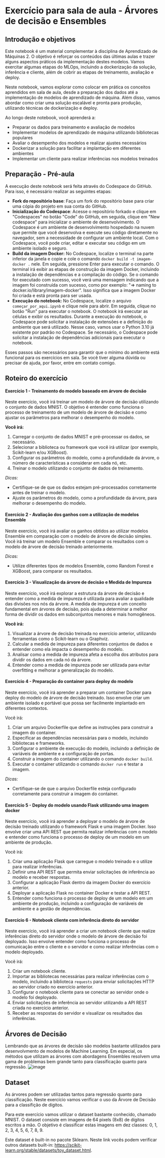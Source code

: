 # Exercício para sala de aula - Árvores de decisão e Ensembles

## Introdução e objetivos
Este notebook é um material complementar à disciplina de Aprendizado de Máquinas 2. O objetivo é reforçar os conteúdos das últimas aulas e trazer alguns aspectos práticos da implementação destes modelos. Vamos exercitar algumas etapas do MLOps, incluindo a dockerização da solução, inferência e cliente, além de cobrir as etapas de treinamento, avaliação e deploy.

Neste notebook, vamos explorar como colocar em prática os conceitos aprendidos em sala de aula, desde a preparação dos dados até a implementação de modelos de aprendizado de máquina. Além disso, vamos abordar como criar uma solução escalável e pronta para produção, utilizando técnicas de dockerização e deploy.

Ao longo deste notebook, você aprenderá a:
- Preparar os dados para treinamento e avaliação de modelos
- Implementar modelos de aprendizado de máquina utilizando bibliotecas populares
- Avaliar o desempenho dos modelos e realizar ajustes necessários
- Dockerizar a solução para facilitar a implantação em diferentes ambientes
- Implementar um cliente para realizar inferências nos modelos treinados

## Preparação - Pré-aula
A execução deste notebook será feita através do Codespace do GitHub. Para isso, é necessário realizar as seguintes etapas:
- **Fork do repositório base**: Faça um fork do repositório base para criar uma cópia do projeto em sua conta do GitHub.
- **Inicialização do Codespace**: Acesse o repositório forkado e clique em "Codespaces" no botão "Code" do GitHub, em seguida, clique em "New codespace" para inicializar o ambiente de desenvolvimento. O Codespace é um ambiente de desenvolvimento hospedado na nuvem que permite que você desenvolva e execute seu código diretamente no navegador, sem a necessidade de configurar um ambiente local. Com o Codespace, você pode criar, editar e executar seu código em um ambiente isolado e seguro.
- **Build da imagem Docker:** No Codespace, localize o terminal na parte inferior da janela e copie e cole o comando `docker build -t imagem-docker .` nele. Em seguida, pressione Enter para executar o comando. O terminal irá exibir as etapas de construção da imagem Docker, incluindo a instalação de dependências e a compilação do código. Se o comando for executado com sucesso, você verá uma mensagem indicando que a imagem foi construída com sucesso, como por exemplo: "=> naming to docker.io/library/imagem-docker". Isso significa que a imagem Docker foi criada e está pronta para ser usada.
- **Execução do notebook:** No Codespace, localize o arquivo `começar_por_aqui.ipynb` e clique nele para abrir. Em seguida, clique no botão "Run" para executar o notebook. O notebook irá executar as células e exibir os resultados. Durante a execução do notebook, o Codespace pode solicitar a instalação de extensões e a definição do ambiente que será utilizado. Nesse caso, vamos usar o Python 3.10 já existente por padrão no Codespace. Se necessário, o Codespace pode solicitar a instalação de dependências adicionais para executar o notebook.

Esses passos são necessários para garantir que o mínimo do ambiente está funcional para os exercícios em sala. Se você tiver alguma dúvida ou precisar de ajuda, por favor, entre em contato comigo.

## Roteiro do exercício
#### Exercício 1 - Treinamento do modelo baseado em árvore de decisão
Neste exercício, você irá treinar um modelo de árvore de decisão utilizando o conjunto de dados MNIST. O objetivo é entender como funciona o processo de treinamento de um modelo de árvore de decisão e como ajustar os parâmetros para melhorar o desempenho do modelo.

**Você irá:**
1. Carregar o conjunto de dados MNIST e pré-processar os dados, se necessário.
2. Selecionar a biblioteca ou framework que você irá utilizar (por exemplo, Scikit-learn e/ou XGBoost).
3. Configurar os parâmetros do modelo, como a profundidade da árvore, o número de características a considerar em cada nó, etc.
4. Treinar o modelo utilizando o conjunto de dados de treinamento.

*Dicas:*
- Certifique-se de que os dados estejam pré-processados corretamente antes de treinar o modelo.
- Ajuste os parâmetros do modelo, como a profundidade da árvore, para melhorar o desempenho do modelo.

#### Exercício 2 - Avaliação dos ganhos com a utilização de modelos Ensemble
Neste exercício, você irá avaliar os ganhos obtidos ao utilizar modelos Ensemble em comparação com o modelo de árvore de decisão simples. Você irá treinar um modelo Ensemble e comparar os resultados com o modelo de árvore de decisão treinado anteriormente.

*Dicas:*
- Utilize diferentes tipos de modelos Ensemble, como Random Forest e XGBoost, para comparar os resultados.

#### Exercício 3 - Visualização da árvore de decisão e Medida de Impureza
Neste exercício, você irá explorar a estrutura da árvore de decisão e entender como a medida de impureza é utilizada para avaliar a qualidade das divisões nos nós da árvore. A medida de impureza é um conceito fundamental em árvores de decisão, pois ajuda a determinar a melhor forma de dividir os dados em subconjuntos menores e mais homogêneos.

**Você irá:**
1. Visualizar a árvore de decisão treinada no exercício anterior, utilizando ferramentas como o Scikit-learn ou o Graphviz.
2. Calcular a medida de impureza para diferentes conjuntos de dados e entender como ela impacta o desempenho do modelo.
3. Analisar como a medida de impureza afeta a escolha dos atributos para dividir os dados em cada nó da árvore.
4. Entender como a medida de impureza pode ser utilizada para evitar overfitting e melhorar a generalização do modelo.


#### Exercício 4 - Preparação do container para deploy do modelo
Neste exercício, você irá aprender a preparar um container Docker para deploy do modelo de árvore de decisão treinado. Isso envolve criar um ambiente isolado e portável que possa ser facilmente implantado em diferentes contextos.

Você irá:
1. Criar um arquivo Dockerfile que define as instruções para construir a imagem do container.
2. Especificar as dependências necessárias para o modelo, incluindo bibliotecas e frameworks.
3. Configurar o ambiente de execução do modelo, incluindo a definição de variáveis de ambiente e a configuração de portas.
4. Construir a imagem do container utilizando o comando `docker build`.
5. Executar o container utilizando o comando `docker run` e testar a imagem.

*Dicas:*
- Certifique-se de que o arquivo Dockerfile esteja configurado corretamente para construir a imagem do container.

#### Exercício 5 - Deploy do modelo usando Flask utilizando uma imagem docker
Neste exercício, você irá aprender a deployar o modelo de árvore de decisão treinado utilizando o framework Flask e uma imagem Docker. Isso envolve criar uma API REST que permita realizar inferências com o modelo e entender como funciona o processo de deploy de um modelo em um ambiente de produção.

Você irá:
1. Criar uma aplicação Flask que carregue o modelo treinado e o utilize para realizar inferências.
2. Definir uma API REST que permita enviar solicitações de inferência ao modelo e receber respostas.
3. Configurar a aplicação Flask dentro da imagem Docker do exercício anterior.
4. Deployar a aplicação Flask no container Docker e testar a API REST.
5. Entender como funciona o processo de deploy de um modelo em um ambiente de produção, incluindo a configuração de variáveis de ambiente e a gestão de dependências.

#### Exercício 6 - Notebook cliente com inferência direto do servidor
Neste exercício, você irá aprender a criar um notebook cliente que realize inferências direto do servidor onde o modelo de árvore de decisão foi deployado. Isso envolve entender como funciona o processo de comunicação entre o cliente e o servidor e como realizar inferências com o modelo deployado.

Você irá:
1. Criar um notebook cliente.
2. Importar as bibliotecas necessárias para realizar inferências com o modelo, incluindo a biblioteca `requests` para enviar solicitações HTTP ao servidor criado no exercício anterior.
3. Configurar o notebook cliente para se conectar ao servidor onde o modelo foi deployado.
4. Enviar solicitações de inferência ao servidor utilizando a API REST criada no exercício anterior.
5. Receber as respostas do servidor e visualizar os resultados das inferências.


## Árvores de Decisão
Lembrando que as árvores de decisão são modelos bastante utilizados para desenvolvmento de modelos de Machine Learning. Em especial, os métodos que utilizam as árvores com abordagens Ensembles resolvem uma gama de problemas bem grande tanto para classificação quanto para regressão.
![image](https://github.com/user-attachments/assets/5ce90cdb-c730-4157-aff4-2728df617401)

## Dataset
As árvores podem ser utilizadas tantos para regressão quanto para classificação. Neste exercício vamos verificar o uso da Árvore de Decisão para a classifição de dígitos.

Para este exercício vamos utilizar o dataset bastante conhecido, chamado MNIST. O dataset consiste em imagens de 64 pixels (8x8) de dígitos escritos a mão. O objetivo é classificar estas imagens em dez classes: 0, 1, 2, 3, 4, 5, 6, 7, 8, 9.

Este dataset é built-in no pacote Sklearn. Neste link vocês podem verificar outros datasets built-in: https://scikit-learn.org/stable/datasets/toy_dataset.html.

